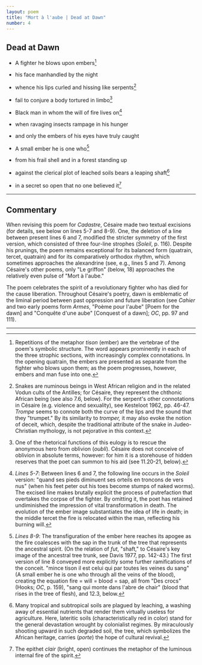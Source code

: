 ```yaml
---
layout: poem
title: "Mort à l'aube | Dead at Dawn"
number: 4
---
```


## Dead at Dawn

- A fighter he blows upon embers[^fn1]
- his face manhandled by the night
- whence his lips curled and hissing like serpents[^fn2]
- fail to conjure a body tortured in limbo[^fn3]

- Black man in whom the will of fire lives on[^fn4]
- when ravaging insects rampage in his hunger
- and only the embers of his eyes have truly caught

- A small ember he is one who[^fn5]
- from his frail shell and in a forest standing up
- against the clerical plot of leached soils bears a leaping shaft[^fn6]
- in a secret so open that no one believed it[^fn7]


---

## Commentary

When revising this poem for *Cadastre*, Césaire made two textual
excisions (for details, see below on lines 5-7 and 8-9). One, the
deletion of a line between present lines 6 and 7, modified the stricter
symmetry of the first version, which consisted of three four-line
strophes (*Soleil*, p. 116). Despite his prunings, the poem remains
exceptional for its balanced form (quatrain, tercet, quatrain) and for
its comparatively orthodox rhythm, which sometimes approaches the
alexandrine (see, e.g., lines 5 and 7). Among Césaire's other poems,
only "Le griffon" (below, 18) approaches the relatively even pulse of
"Mort à l'aube."

The poem celebrates the spirit of a revolutionary fighter who has died
for the cause liberation. Throughout Césaire's poetry, dawn is
emblematic of the liminal period between past oppression and future
liberation (see *Cahier* and two early poems form *Armes*, "Poème pour
l'aube" \[Poem for the dawn\] and "Conquête d'une aube" \[Conquest of a
dawn\]; *OC*, pp. 97 and 111).

---


[^fn1]: Repetitions of the metaphor *tison* (ember) are the vertebrae of the poem's symbolic structure. The word appears prominently in each of the three strophic sections, with increasingly complex connotations. In the opening quatrain, the embers are presented as separate from the fighter who blows upon them; as the poem progresses, however, embers and man fuse into one. 
  
[^fn2]: Snakes are numinous beings in West African religion and in the related Vodun cults of the Antilles; for Césaire, they represent the chthonic African being (see also 7.6, below). For the serpent's other connotations in Césaire (e.g. violence and sexuality), see Kesteloot 1962, pp. 46-47. *Trompe* seems to connote both the curve of the lips and the sound that they "trumpet." By its similarity to *tromper,* it may also evoke the notion of deceit, which, despite the traditional attribute of the snake in Judeo-Christian mythology, is not pejorative in this context. 
  
[^fn3]: One of the rhetorical functions of this eulogy is to rescue the anonymous hero from oblivion (*oubli*). Césaire does not conceive of oblivion in absolute terms, however: for him it is a storehouse of hidden reserves that the poet can summon to his aid (see 11.20-21, below). 
  
[^fn4]: *Lines 5-7*: Between lines 6 and 7, the following line occurs in the *Soleil* version: "quand ses pieds diminuent ses orteils en troncons de vers nus" (when his feet peter out his toes become stumps of naked worms). The excised line makes brutally explicit the process of putrefaction that overtakes the corpse of the fighter. By omitting it, the poet has retained undiminished the impression of vital transformation in death. The evolution of the ember image substantiates the idea of life in death; in the middle tercet the fire is relocated within the man, reflecting his burning will. 
  
[^fn5]: *Lines 8-9*: The transfiguration of the ember here reaches its apogee as the fire coalesces with the sap in the trunk of the tree that represents the ancestral spirit. (On the relation of *fut*, "shaft," to Césaire's key image of the ancestral tree trunk, see Davis 1977, pp. 142-43.) The first version of line 8 conveyed more explicitly some further ramifications of the conceit. "mince tison il est celui qui par toutes les veines du sang" (A small ember he is one who through all the veins of the blood), creating the equation fire = will = blood = sap, all from "Des crocs" (Hooks; *OC*, p. 159), "sang qui monte dans l'abre de chair" (blood that rises in the tree of flesh), and 12.3, below. 
  
[^fn6]: Many tropical and subtropical soils are plagued by leaching, a washing away of essential nutrients that render them virtually useless for agriculture. Here, lateritic soils (characteristically red in color) stand for the general devastation wrought by colonialist regimes. By miraculously shooting upward in such degraded soil, the tree, which symbolizes the African heritage, carries (*porte*) the hope of cultural revival. 
  
[^fn7]: The epithet *clair* (bright, open) continues the metaphor of the luminous internal fire of the spirit. 